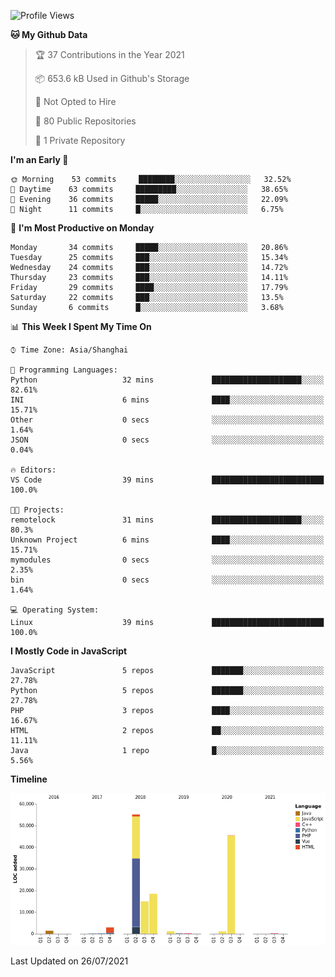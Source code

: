 <!--START_SECTION:waka-->
![Profile Views](http://img.shields.io/badge/Profile%20Views-21-blue)

**🐱 My Github Data** 

> 🏆 37 Contributions in the Year 2021
 > 
> 📦 653.6 kB Used in Github's Storage 
 > 
> 🚫 Not Opted to Hire
 > 
> 📜 80 Public Repositories 
 > 
> 🔑 1 Private Repository 
 > 
**I'm an Early 🐤** 

```text
🌞 Morning    53 commits     ████████░░░░░░░░░░░░░░░░░   32.52% 
🌆 Daytime    63 commits     █████████░░░░░░░░░░░░░░░░   38.65% 
🌃 Evening    36 commits     █████░░░░░░░░░░░░░░░░░░░░   22.09% 
🌙 Night      11 commits     █░░░░░░░░░░░░░░░░░░░░░░░░   6.75%

```
📅 **I'm Most Productive on Monday** 

```text
Monday       34 commits     █████░░░░░░░░░░░░░░░░░░░░   20.86% 
Tuesday      25 commits     ███░░░░░░░░░░░░░░░░░░░░░░   15.34% 
Wednesday    24 commits     ███░░░░░░░░░░░░░░░░░░░░░░   14.72% 
Thursday     23 commits     ███░░░░░░░░░░░░░░░░░░░░░░   14.11% 
Friday       29 commits     ████░░░░░░░░░░░░░░░░░░░░░   17.79% 
Saturday     22 commits     ███░░░░░░░░░░░░░░░░░░░░░░   13.5% 
Sunday       6 commits      █░░░░░░░░░░░░░░░░░░░░░░░░   3.68%

```


📊 **This Week I Spent My Time On** 

```text
⌚︎ Time Zone: Asia/Shanghai

💬 Programming Languages: 
Python                   32 mins             ████████████████████░░░░░   82.61% 
INI                      6 mins              ████░░░░░░░░░░░░░░░░░░░░░   15.71% 
Other                    0 secs              ░░░░░░░░░░░░░░░░░░░░░░░░░   1.64% 
JSON                     0 secs              ░░░░░░░░░░░░░░░░░░░░░░░░░   0.04%

🔥 Editors: 
VS Code                  39 mins             █████████████████████████   100.0%

🐱‍💻 Projects: 
remotelock               31 mins             ████████████████████░░░░░   80.3% 
Unknown Project          6 mins              ████░░░░░░░░░░░░░░░░░░░░░   15.71% 
mymodules                0 secs              ░░░░░░░░░░░░░░░░░░░░░░░░░   2.35% 
bin                      0 secs              ░░░░░░░░░░░░░░░░░░░░░░░░░   1.64%

💻 Operating System: 
Linux                    39 mins             █████████████████████████   100.0%

```

**I Mostly Code in JavaScript** 

```text
JavaScript               5 repos             ███████░░░░░░░░░░░░░░░░░░   27.78% 
Python                   5 repos             ███████░░░░░░░░░░░░░░░░░░   27.78% 
PHP                      3 repos             ████░░░░░░░░░░░░░░░░░░░░░   16.67% 
HTML                     2 repos             ██░░░░░░░░░░░░░░░░░░░░░░░   11.11% 
Java                     1 repo              █░░░░░░░░░░░░░░░░░░░░░░░░   5.56%

```


**Timeline**

![Chart not found](https://raw.githubusercontent.com/telesoho/telesoho/master/charts/bar_graph.png) 


 Last Updated on 26/07/2021
<!--END_SECTION:waka-->


<!--
**telesoho/telesoho** is a ✨ _special_ ✨ repository because its `README.md` (this file) appears on your GitHub profile.

Here are some ideas to get you started:

- 🔭 I’m currently working on ...
- 🌱 I’m currently learning ...
- 👯 I’m looking to collaborate on ...
- 🤔 I’m looking for help with ...
- 💬 Ask me about ...
- 📫 How to reach me: ...
- 😄 Pronouns: ...
- ⚡ Fun fact: ...
-->
